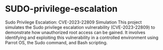 # SUDO-privilege-escalation
Sudo Privilege Escalation: CVE-2023-22809 Simulation  This project simulates the Sudo privilege escalation vulnerability (CVE-2023-22809) to demonstrate how unauthorized root access can be gained. It involves identifying and exploiting this vulnerability in a controlled environment using Parrot OS, the Sudo command, and Bash scripting.
